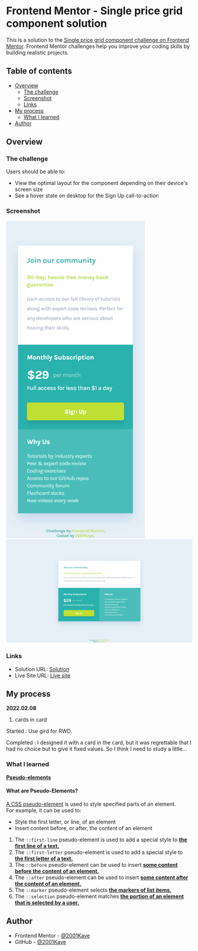 # Frontend Mentor - Single price grid component solution

This is a solution to the [Single price grid component challenge on Frontend Mentor](https://www.frontendmentor.io/challenges/single-price-grid-component-5ce41129d0ff452fec5abbbc). Frontend Mentor challenges help you improve your coding skills by building realistic projects. 

## Table of contents

- [Overview](#overview)
  - [The challenge](#the-challenge)
  - [Screenshot](#screenshot)
  - [Links](#links)
- [My process](#my-process)
  - [What I learned](#what-i-learned)
- [Author](#author)

## Overview

### The challenge

Users should be able to:

- View the optimal layout for the component depending on their device's screen size
- See a hover state on desktop for the Sign Up call-to-action

### Screenshot

![](./design/mobile-design.jpg)
![](./design/desktop-design.jpg)

### Links

- Solution URL: [Solution](https://www.frontendmentor.io/solutions/single-price-grid-gPLiwKrNv)
- Live Site URL: [Live site](https://jhan117.github.io/Single-price-grid/)

## My process

**2022.02.08**
   
1. cards in card
   
Started : Use gird for RWD.
   
Completed : I designed it with a card in the card, but it was regrettable that I had no choice but to give it fixed values. So I think I need to study a little...

### What I learned

[**Pseudo-elements**](https://www.w3schools.com/css/css_pseudo_elements.asp)   
#### What are Pseudo-Elements?
<ins>A CSS pseudo-element</ins> is used to style specified parts of an element.   
For example, it can be used to:
- Style the first letter, or line, of an element
- Insert content before, or after, the content of an element

1. The `::first-line` pseudo-element is used to add a special style to <ins>**the first line of a text.**</ins>
2. The `::first-letter` pseudo-element is used to add a special style to <ins>**the first letter of a text.**</ins>
3. The `::before` pseudo-element can be used to insert <ins>**some content before the content of an element.**</ins>
4. The `::after` pseudo-element can be used to insert <ins>**some content after the content of an element.**</ins>
5. The `::marker` pseudo-element selects <ins>**the markers of list items.**</ins>
6. The `::selection` pseudo-element matches <ins>**the portion of an element that is selected by a user.**</ins>

## Author

- Frontend Mentor - [@2001Kaye](https://www.frontendmentor.io/profile/jhan117)
- GitHub - [@2001Kaye](https://github.com/jhan117)